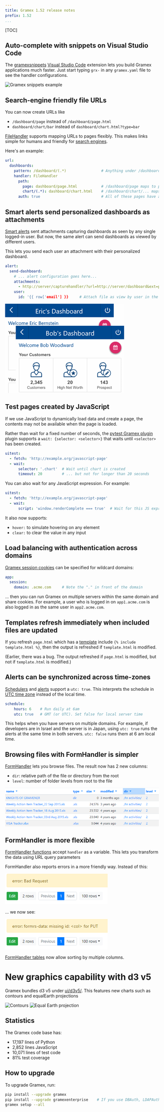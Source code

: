 ```yaml
---
title: Gramex 1.52 release notes
prefix: 1.52
...
```


[TOC]

## Auto-complete with snippets on Visual Studio Code

The
[gramexsnippets]((https://marketplace.visualstudio.com/items?itemName=gramener.gramexsnippets))
[Visual Studio Code](https://code.visualstudio.com/) extension lets you build
Gramex applications much faster. Just start typing `grx-` in any `gramex.yaml`
file to see the handler configurations.

![Gramex snippets example](../../snippets/gramex-snippets.gif)


## Search-engine friendly file URLs

You can now create URLs like

- `/dashboard/page` instead of `/dashboard/page.html`
- `dashboard/chart/bar` instead of `dashboard/chart.html?type=bar`

[FileHandler](../../filehandler/) supports mapping URLs to pages flexibly.
This makes links simple for humans and friendly for [search
engines](https://support.google.com/webmasters/answer/76329?hl=en).

Here's an example:

```yaml
url:
  dashboards:
    pattern: /dashboard/(.*)                # Anything under /dashboard/ is mapped
    handler: FileHandler
      path:
        page: dashboard/page.html           # /dashboard/page maps to page.html
        chart/(.*): dashboard/chart.html    # /dashboard/chart/... maps to chart.html
      auth: true                            # All of these pages have auth
```


## Smart alerts send personalized dashboards as attachments

[Smart alerts](../../alerts/) sent attachments capturing dashboards as seen by
any single logged-in user. But now, the same alert can send dashboards as viewed
by different users.

This lets you send each user an attachment with their personalized dashboard.

```yaml
alert:
  send-dashboard:
    # ... alert configuration goes here...
    attachments:
      - http://server/capturehandler/?url=http://server/dashboard&ext=pdf
    user:
      id: '{{ row['email'] }}     # Attach file as view by user in the "email" column
```

![Smart alerts to multiple users](smart-alerts.png)


## Test pages created by JavaScript

If we use JavaScript to dynamically load data and create a page, the contents
may not be available when the page is loaded.

Rather than wait for a fixed number of seconds, the
[pytest Gramex plugin](../../test/) plugin supports a
`wait: {selector: <selector>}` that waits until `<selector>` has been created.

```yaml
uitest:
  - fetch: 'http://example.org/javascript-page'
  - wait:
      selector: '.chart'  # Wait until chart is created
      timeout: 20         # ... but not for longer than 20 seconds
```

You can also wait for any JavaScript expression. For example:

```yaml
uitest:
  - fetch: 'http://example.org/javascript-page'
  - wait:
      script: 'window.renderComplete === true'  # Wait for this JS expression
```

It also now supports:

- `hover:` to simulate hovering on any element
- `clear:` to clear the value in any input


## Load balancing with authentication across domains

[Gramex session cookies](../../auth/#sessions) can be specified for wildcard
domains:

```yaml
app:
  session:
    domain: .acme.com     # Note the "." in front of the domain
```

... then you can run Gramex on multiple servers within the same domain and share
cookies. For example, a user who is logged in on `app1.acme.com` is also logged
in as the same user in `app2.acme.com`.


## Templates refresh immediately when included files are updated

If you refresh `page.html` which has a [template](../../filehandler/#templates)
include `{% include template.html %}`, then the output is refreshed if
`template.html` is modified.

(Earlier, there was a bug. The output refreshed if `page.html` is modified, but
not if `template.html` is modified.)


## Alerts can be synchronized across time-zones

[Schedulers](../../scheduler/) and [alerts](../alerts/) support a `utc: true`.
This interprets the schedule in
[UTC time zone](https://en.wikipedia.org/wiki/Coordinated_Universal_Time)
instead of the local time.

```yaml
schedule:
    hours: 6    # Run daily at 6am
    utc: true   # GMT (or UTC). Set false for local server time
```

This helps when you have servers on multiple domains. For example, if developers
are in Israel and the server is in Japan, using `utc: true` runs the alerts
at the same time in both servers. `utc: false` runs them at 6 am local time.


## Browsing files with FormHandler is simpler

[FormHandler](../../formhandler/#formhandler-directory-listing) lets you browse
files. The result now has 2 new columns:

- `dir`: relative path of the file or directory from the root
- `level`: number of folder levels from root to the file

![Sample file listing](files.png)

## FormHandler is more flexible

[FormHandler functions](../../formhandler/#formhandler-functions) accept
`handler` as a variable. This lets you transform the data using URL query
parameters

FormHandler also reports errors in a more friendly way. Instead of this:

![Old error reported by FormHandler](formhandler-error-old.png)

... we now see:

![New error reported by FormHandler](formhandler-error-new.png)

[FormHandler tables](../../g1/docs/formhandler.md) now allow sorting by multiple columns.


# New graphics capability with d3 v5

Gramex bundles d3 v5 under [ui/d3v5/](../../ui/d3v5/). This features new charts such as contours and equalEarth projections

![Contours](https://raw.githubusercontent.com/d3/d3-contour/master/img/volcano.gif)
![Equal Earth projection](https://raw.githubusercontent.com/d3/d3-geo/master/img/equalEarth.png)


## Statistics

The Gramex code base has:

- 17,197 lines of Python
- 2,852 lines JavaScript
- 10,071 lines of test code
- 81% test coverage

## How to upgrade

To upgrade Gramex, run:

```bash
pip install --upgrade gramex
pip install --upgrade gramexenterprise    # If you use DBAuth, LDAPAuth, etc.
gramex setup --all
```
